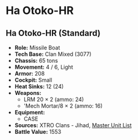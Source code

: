 # Ha Otoko-HR
## Ha Otoko-HR (Standard)
- **Role:** Missile Boat
- **Tech Base:** Clan Mixed (3077)
- **Chassis:** 65 tons
- **Movement:** 4 / 6, Light
- **Armor:** 208
- **Cockpit:** Small
- **Heat Sinks:** 12 (24)
- **Weapons:**
  - LRM 20 × 2 (ammo: 24)
  - 'Mech Mortar/8 × 2 (ammo: 16)
- **Equipment:**
  - CASE
- **Sources:** XTRO Clans - Jihad, [Master Unit List](http://masterunitlist.info/Unit/Details/4258/ha-otoko-hr)
- **Battle Value:** 1553

